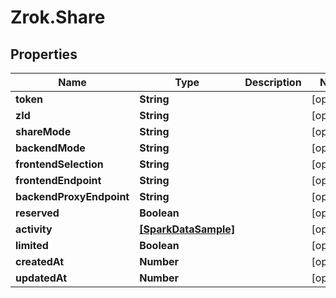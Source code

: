 # Zrok.Share

## Properties

Name | Type | Description | Notes
------------ | ------------- | ------------- | -------------
**token** | **String** |  | [optional] 
**zId** | **String** |  | [optional] 
**shareMode** | **String** |  | [optional] 
**backendMode** | **String** |  | [optional] 
**frontendSelection** | **String** |  | [optional] 
**frontendEndpoint** | **String** |  | [optional] 
**backendProxyEndpoint** | **String** |  | [optional] 
**reserved** | **Boolean** |  | [optional] 
**activity** | [**[SparkDataSample]**](SparkDataSample.md) |  | [optional] 
**limited** | **Boolean** |  | [optional] 
**createdAt** | **Number** |  | [optional] 
**updatedAt** | **Number** |  | [optional] 


